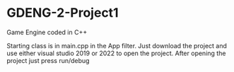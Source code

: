# GDENG-2-Project1
Game Engine coded in C++

Starting class is in main.cpp in the App filter. Just download the project and use either visual studio 2019 or 2022 to open the project. After opening the project just press run/debug

